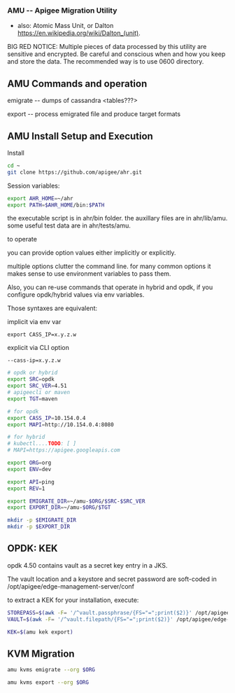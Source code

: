 

### AMU -- Apigee Migration Utility

* also: Atomic Mass Unit, or Dalton https://en.wikipedia.org/wiki/Dalton_(unit).



BIG RED NOTICE: Multiple pieces of data processed by this utility are sensitive and encrypted. Be careful and conscious when and how you keep and store the data.
The recommended way is to use 0600 directory.

## AMU Commands and operation


emigrate -- dumps of cassandra <tables???>

export -- process emigrated file and produce target formats


## AMU Install Setup and Execution

Install

```sh
cd ~
git clone https://github.com/apigee/ahr.git
```

Session variables:

```sh
export AHR_HOME=~/ahr
export PATH=$AHR_HOME/bin:$PATH
```

the executable script is in ahr/bin folder.
the auxillary files are in ahr/lib/amu.
some useful test data are in ahr/tests/amu.


to operate



you can provide option values either implicitly or explicitly.

multiple options clutter the command line. for many common options it makes sense to use environment variables to pass them. 

Also, you can re-use commands that operate in hybrid and opdk, if you configure opdk/hybrid values via env variables.

Those syntaxes are equivalent:

implicit via env var
```
export CASS_IP=x.y.z.w
```

explicit via CLI option
```
--cass-ip=x.y.z.w
```



```sh
# opdk or hybrid
export SRC=opdk
export SRC_VER=4.51
# apigeecli or maven
export TGT=maven

# for opdk
export CASS_IP=10.154.0.4
export MAPI=http://10.154.0.4:8080

# for hybrid
# kubectl....TODO: [ ]
# MAPI=https://apigee.googleapis.com

export ORG=org
export ENV=dev

export API=ping
export REV=1

export EMIGRATE_DIR=~/amu-$ORG/$SRC-$SRC_VER
export EXPORT_DIR=~/amu-$ORG/$TGT
```


```sh
mkdir -p $EMIGRATE_DIR
mkdir -p $EXPORT_DIR
```

## OPDK: KEK

opdk 4.50 contains vault as a secret key entry in a JKS.

The vault location and a keystore and secret password are soft-coded in /opt/apigee/edge-management-server/conf

to extract a KEK for your installation, execute:

```sh
STOREPASS=$(awk -F= '/^vault.passphrase/{FS="=";print($2)}' /opt/apigee/edge-management-server/conf/credentials.properties)
VAULT=$(awk -F= '/^vault.filepath/{FS="=";print($2)}' /opt/apigee/edge-management-server/conf/credentials.properties)

KEK=$(amu kek export)

```



## KVM Migration

```sh
amu kvms emigrate --org $ORG 
```

```sh
amu kvms export --org $ORG







